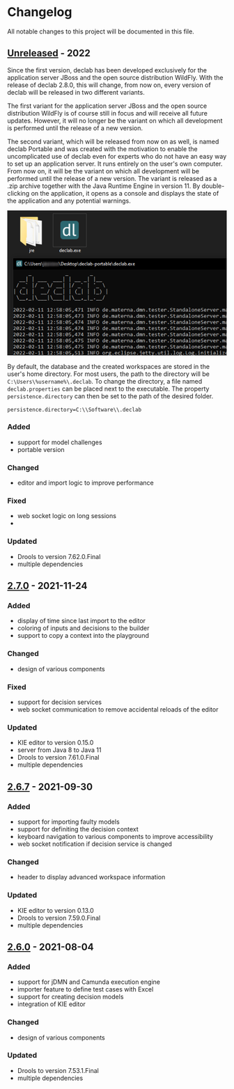 # Changelog
All notable changes to this project will be documented in this file.

## [Unreleased](https://github.com/materna-se/declab/compare/2.7.0...master) - 2022

Since the first version, declab has been developed exclusively for the application server JBoss and the open source distribution WildFly. With the release of declab 2.8.0, this will change, from now on, every version of declab will be released in two different variants.

The first variant for the application server JBoss and the open source distribution WildFly is of course still in focus and will receive all future updates. However, it will no longer be the variant on which all development is performed until the release of a new version.

The second variant, which will be released from now on as well, is named declab Portable and was created with the motivation to enable the uncomplicated use of declab even for experts who do not have an easy way to set up an application server. It runs entirely on the user's own computer. From now on, it will be the variant on which all development will be performed until the release of a new version. The variant is released as a .zip archive together with the Java Runtime Engine in version 11. By double-clicking on the application, it opens as a console and displays the state of the application and any potential warnings.

![](./docs/changelog-2.8.0-portable.png)

By default, the database and the created workspaces are stored in the user's home directory. For most users, the path to the directory will be `C:\Users\%username%\.declab`. To change the directory, a file named `declab.properties` can be placed next to the executable. The property `persistence.directory` can then be set to the path of the desired folder.

```properties
persistence.directory=C:\\Software\\.declab
```

### Added
- support for model challenges
- portable version

### Changed
- editor and import logic to improve performance

### Fixed
- web socket logic on long sessions
- 

<!--
### Removed
-->

### Updated
- Drools to version 7.62.0.Final
- multiple dependencies

## [2.7.0](https://github.com/materna-se/declab/compare/2.6.7...2.7.0) - 2021-11-24

### Added
- display of time since last import to the editor
- coloring of inputs and decisions to the builder
- support to copy a context into the playground

### Changed
- design of various components

### Fixed
- support for decision services
- web socket communication to remove accidental reloads of the editor

<!--
### Removed
-->

### Updated
- KIE editor to version 0.15.0
- server from Java 8 to Java 11
- Drools to version 7.61.0.Final
- multiple dependencies

## [2.6.7](https://github.com/materna-se/declab/compare/2.6.0...2.6.7) - 2021-09-30

### Added
- support for importing faulty models
- support for definiting the decision context
- keyboard navigation to various components to improve accessibility
- web socket notification if decision service is changed

### Changed
- header to display advanced workspace information

<!--
### Removed
-->

### Updated
- KIE editor to version 0.13.0
- Drools to version 7.59.0.Final
- multiple dependencies

## [2.6.0](https://github.com/materna-se/declab/compare/2.5.2...2.6.0) - 2021-08-04

### Added
- support for jDMN and Camunda execution engine
- importer feature to define test cases with Excel
- support for creating decision models
- integration of KIE editor

### Changed
- design of various components

### Updated
- Drools to version 7.53.1.Final
- multiple dependencies